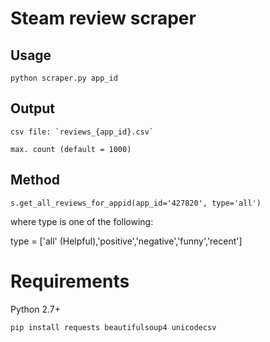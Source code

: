 # Steam review scraper

## Usage

    python scraper.py app_id

## Output

    csv file: `reviews_{app_id}.csv`

    max. count (default = 1000)

## Method

    s.get_all_reviews_for_appid(app_id='427820', type='all')

where type is one of the following:

type = ['all' (Helpful),'positive','negative','funny','recent']

# Requirements

Python 2.7+

    pip install requests beautifulsoup4 unicodecsv
